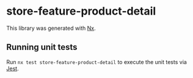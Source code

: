 # store-feature-product-detail

This library was generated with [Nx](https://nx.dev).

## Running unit tests

Run `nx test store-feature-product-detail` to execute the unit tests via [Jest](https://jestjs.io).
